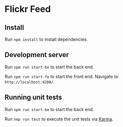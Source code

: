 # Flickr Feed #

## Install

Run `npm install` to install dependencies.

## Development server

Run `npm run start-be` to start the back end.

Run `npm run start-fe` to start the front end. Navigate to `http://localhost:4200/`.

## Running unit tests

Run `npm run start-be` to start the back end.

Run `nmp run test` to execute the unit tests via [Karma](https://karma-runner.github.io).
<!--
## Build

Run `ng build` to build the project. The build artifacts will be stored in the `dist/` directory. Use the `-prod` flag for a production build.

 -->